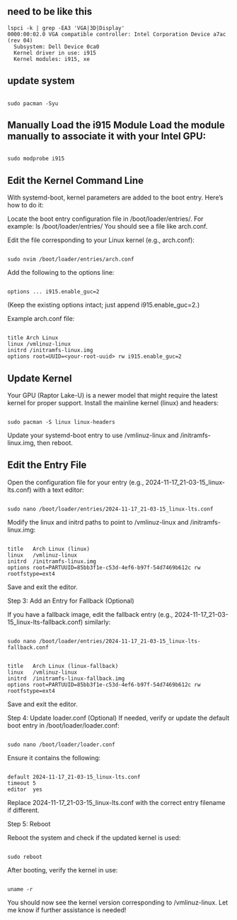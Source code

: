 ## need to be like this

```
lspci -k | grep -EA3 'VGA|3D|Display'
0000:00:02.0 VGA compatible controller: Intel Corporation Device a7ac (rev 04)
  Subsystem: Dell Device 0ca0
  Kernel driver in use: i915
  Kernel modules: i915, xe
```

## update system

```

sudo pacman -Syu
```

## Manually Load the i915 Module Load the module manually to associate it with your Intel GPU:

```

sudo modprobe i915

```

## Edit the Kernel Command Line

With systemd-boot, kernel parameters are added to the boot entry. Here’s how to do it:

Locate the boot entry configuration file in /boot/loader/entries/. For example:
ls /boot/loader/entries/
You should see a file like arch.conf.

Edit the file corresponding to your Linux kernel (e.g., arch.conf):

```

sudo nvim /boot/loader/entries/arch.conf
```

Add the following to the options line:

```

options ... i915.enable_guc=2
```

(Keep the existing options intact; just append i915.enable_guc=2.)

Example arch.conf file:

```

title Arch Linux
linux /vmlinuz-linux
initrd /initramfs-linux.img
options root=UUID=<your-root-uuid> rw i915.enable_guc=2
```

## Update Kernel
Your GPU (Raptor Lake-U) is a newer model that might require the latest kernel for proper support. Install the mainline kernel (linux) and headers:

```

sudo pacman -S linux linux-headers
```

Update your systemd-boot entry to use /vmlinuz-linux and /initramfs-linux.img, then reboot.

## Edit the Entry File
Open the configuration file for your entry (e.g., 2024-11-17_21-03-15_linux-lts.conf) with a text editor:

```

sudo nano /boot/loader/entries/2024-11-17_21-03-15_linux-lts.conf
```

Modify the linux and initrd paths to point to /vmlinuz-linux and /initramfs-linux.img:

```

title   Arch Linux (linux)
linux   /vmlinuz-linux
initrd  /initramfs-linux.img
options root=PARTUUID=85bb3f1e-c53d-4ef6-b97f-54d7469b612c rw rootfstype=ext4
```

Save and exit the editor.

Step 3: Add an Entry for Fallback (Optional)

If you have a fallback image, edit the fallback entry (e.g., 2024-11-17_21-03-15_linux-lts-fallback.conf) similarly:

```

sudo nano /boot/loader/entries/2024-11-17_21-03-15_linux-lts-fallback.conf
```

```

title   Arch Linux (linux-fallback)
linux   /vmlinuz-linux
initrd  /initramfs-linux-fallback.img
options root=PARTUUID=85bb3f1e-c53d-4ef6-b97f-54d7469b612c rw rootfstype=ext4
```

Save and exit the editor.

Step 4: Update loader.conf (Optional)
If needed, verify or update the default boot entry in /boot/loader/loader.conf:

```

sudo nano /boot/loader/loader.conf
```

Ensure it contains the following:

```

default 2024-11-17_21-03-15_linux-lts.conf
timeout 5
editor  yes
```
Replace 2024-11-17_21-03-15_linux-lts.conf with the correct entry filename if different.

Step 5: Reboot

Reboot the system and check if the updated kernel is used:

```

sudo reboot
```

After booting, verify the kernel in use:

```

uname -r
```

You should now see the kernel version corresponding to /vmlinuz-linux. Let me know if further assistance is needed!
